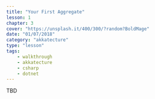 ```yaml
---
title: "Your First Aggregate"
lesson: 1
chapter: 3
cover: "https://unsplash.it/400/300/?random?BoldMage"
date: "01/07/2018"
category: "akkatecture"
type: "lesson"
tags:
    - walkthrough
    - akkatecture
    - csharp
    - dotnet
---
```

TBD